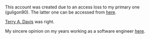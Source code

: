 This account was created due to an access loss to my primary one (guligon90). The latter one can be accessed from [here](https://www.github.com/guligon90).

[Terry A. Davis](https://www.youtube.com/watch?v=z5CvDYFSxhU) was right.

My sincere opinion on my years working as a software engineer [here](https://drive.google.com/file/d/1YxfnsVZJ4dFelXzAidN29Z2_HmzjwQ4_/view?usp=sharing).
